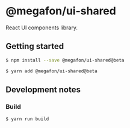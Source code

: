 # @megafon/ui-shared

React UI components library.

## Getting started

```bash
$ npm install --save @megafon/ui-shared@beta
```
```bash
$ yarn add @megafon/ui-shared@beta
```

## Development notes

### Build

```bash
$ yarn run build
```

